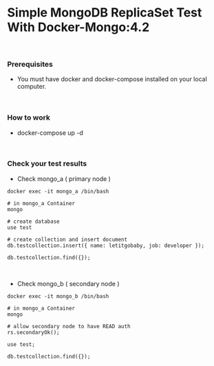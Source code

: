 # Simple MongoDB ReplicaSet Test With Docker-Mongo:4.2 

<br />

### Prerequisites
- You must have docker and docker-compose installed on your local computer.

<br />

### How to work
- docker-compose up -d

<br />

### Check your test results

- Check mongo_a ( primary node )
```
docker exec -it mongo_a /bin/bash

# in mongo_a Container
mongo 

# create database
use test

# create collection and insert document
db.testcollection.insert({ name: letitgobaby, job: developer });

db.testcollection.find({});
```

<br />

- Check mongo_b ( secondary node )
```
docker exec -it mongo_b /bin/bash

# in mongo_a Container
mongo

# allow secondary node to have READ auth
rs.secondaryOk(); 

use test;

db.testcollection.find({});
```
